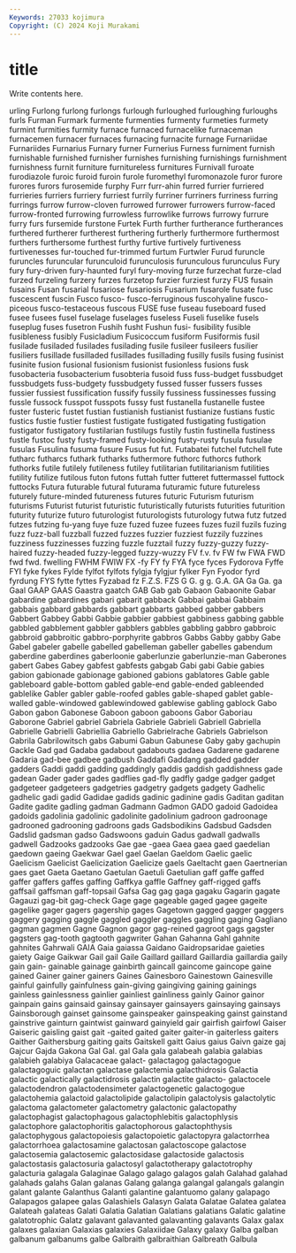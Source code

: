 ```yaml
---
Keywords: 27033 kojimura
Copyright: (C) 2024 Koji Murakami
---
```


# title

Write contents here.



urling Furlong furlong
furlongs furlough furloughed furloughing furloughs furls Furman Furmark furmente furmenties
furmenty furmeties furmety furmint furmities furmity furnace furnaced furnacelike furnaceman
furnacemen furnacer furnaces furnacing furnacite furnage Furnariidae Furnariides Furnarius Furnary
furner Furnerius Furness furniment furnish furnishable furnished furnisher furnishes furnishing
furnishings furnishment furnishness furnit furniture furnitureless furnitures Furnivall furoate furodiazole
furoic furoid furoin furole furomethyl furomonazole furor furore furores furors
furosemide furphy Furr furr-ahin furred furrier furriered furrieries furriers furriery
furriest furrily furriner furriners furriness furring furrings furrow furrow-cloven furrowed
furrower furrowers furrow-faced furrow-fronted furrowing furrowless furrowlike furrows furrowy furrure
furry furs fursemide furstone Furtek Furth further furtherance furtherances furthered
furtherer furtherest furthering furtherly furthermore furthermost furthers furthersome furthest furthy
furtive furtively furtiveness furtivenesses fur-touched fur-trimmed furtum Furtwler Furud furuncle
furuncles furuncular furunculoid furunculosis furunculous furunculus Fury fury fury-driven fury-haunted
furyl fury-moving furze furzechat furze-clad furzed furzeling furzery furzes furzetop
furzier furziest furzy FUS fusain fusains Fusan fusarial fusariose fusariosis
Fusarium fusarole fusate fusc fuscescent fuscin Fusco fusco- fusco-ferruginous fuscohyaline
fusco-piceous fusco-testaceous fuscous FUSE fuse fuseau fuseboard fused fusee fusees
fusel fuselage fuselages fuseless Fuseli fuselike fusels fuseplug fuses fusetron
Fushih fusht Fushun fusi- fusibility fusible fusibleness fusibly Fusicladium Fusicoccum
fusiform Fusiformis fusil fusilade fusiladed fusilades fusilading fusile fusileer fusileers
fusilier fusiliers fusillade fusilladed fusillades fusillading fusilly fusils fusing fusinist
fusinite fusion fusional fusionism fusionist fusionless fusions fusk fusobacteria fusobacterium
fusobteria fusoid fuss fuss-budget fussbudget fussbudgets fuss-budgety fussbudgety fussed fusser
fussers fusses fussier fussiest fussification fussify fussily fussiness fussinesses fussing
fussle fussock fusspot fusspots fussy fust fustanella fustanelle fustee fuster
fusteric fustet fustian fustianish fustianist fustianize fustians fustic fustics fustie
fustier fustiest fustigate fustigated fustigating fustigation fustigator fustigatory fustilarian fustilugs
fustily fustin fustinella fustiness fustle fustoc fusty fusty-framed fusty-looking fusty-rusty
fusula fusulae fusulas Fusulina fusuma fusure Fusus fut fut. Futabatei
futchel futchell fute futharc futharcs futhark futharks futhermore futhorc futhorcs
futhork futhorks futile futilely futileness futiley futilitarian futilitarianism futilities futility
futilize futilous futon futons futtah futter futteret futtermassel futtock futtocks
Futura futurable futural futurama futuramic future futureless futurely future-minded futureness
futures futuric Futurism futurism futurisms Futurist futurist futuristic futuristically futurists
futurities futurition futurity futurize futuro futurologist futurologists futurology futwa futz
futzed futzes futzing fu-yang fuye fuze fuzed fuzee fuzees fuzes
fuzil fuzils fuzing fuzz fuzz-ball fuzzball fuzzed fuzzes fuzzier fuzziest
fuzzily fuzzines fuzziness fuzzinesses fuzzing fuzzle fuzztail fuzzy fuzzy-guzzy fuzzy-haired
fuzzy-headed fuzzy-legged fuzzy-wuzzy FV f.v. fv FW fw FWA FWD
fwd fwd. fwelling FWHM FWIW FX -fy FY fy FYA
fyce fyces Fydorova Fyffe FYI fyke fykes Fylde fylfot fylfots
fylgja fylgjur fylker Fyn Fyodor fyrd fyrdung FYS fytte fyttes
Fyzabad fz F.Z.S. FZS G G. g g. G.A. GA
Ga Ga. ga Gaal GAAP GAAS Gaastra gaatch GAB Gab
gab Gabaon Gabaonite Gabar gabardine gabardines gabari gabarit gabback Gabbai
gabbai Gabbaim gabbais gabbard gabbards gabbart gabbarts gabbed gabber gabbers
Gabbert Gabbey Gabbi Gabbie gabbier gabbiest gabbiness gabbing gabble gabbled
gabblement gabbler gabblers gabbles gabbling gabbro gabbroic gabbroid gabbroitic gabbro-porphyrite
gabbros Gabbs Gabby gabby Gabe Gabel gabeler gabelle gabelled gabelleman
gabeller gabelles gabendum gaberdine gaberdines gaberloonie gaberlunzie gaberlunzie-man Gaberones gabert
Gabes Gabey gabfest gabfests gabgab Gabi gabi Gabie gabies gabion
gabionade gabionage gabioned gabions gablatores Gable gable gableboard gable-bottom gabled
gable-end gable-ended gableended gablelike Gabler gabler gable-roofed gables gable-shaped gablet
gable-walled gable-windowed gablewindowed gablewise gabling gablock Gabo Gabon gabon Gabonese
Gaboon gaboon gaboons Gabor Gaboriau Gaborone Gabriel gabriel Gabriela Gabriele
Gabrieli Gabriell Gabriella Gabrielle Gabrielli Gabriellia Gabriello Gabrielrache Gabriels Gabrielson
Gabrila Gabrilowitsch gabs Gabumi Gabun Gabunese Gaby gaby gachupin Gackle
Gad gad Gadaba gadabout gadabouts gadaea Gadarene gadarene Gadaria gad-bee
gadbee gadbush Gaddafi Gaddang gadded gadder gadders Gaddi gaddi gadding
gaddingly gaddis gaddish gaddishness gade gadean Gader gader gades gadflies
gad-fly gadfly gadge gadger gadget gadgeteer gadgeteers gadgetries gadgetry gadgets
gadgety Gadhelic gadhelic gadi gadid Gadidae gadids gadinic gadinine gadis
Gaditan gaditan Gadite gadite gadling gadman Gadmann Gadmon GADO gadoid
Gadoidea gadoids gadolinia gadolinic gadolinite gadolinium gadroon gadroonage gadrooned gadrooning
gadroons gads Gadsbodikins Gadsbud Gadsden Gadslid gadsman gadso Gadswoons gaduin
Gadus gadwall gadwalls gadwell Gadzooks gadzooks Gae gae -gaea Gaea
gaea gaed gaedelian gaedown gaeing Gaekwar Gael gael Gaelan Gaeldom
Gaelic gaelic Gaelicism Gaelicist Gaelicization Gaelicize gaels Gaeltacht gaen Gaertnerian
gaes gaet Gaeta Gaetano Gaetulan Gaetuli Gaetulian gaff gaffe gaffed
gaffer gaffers gaffes gaffing Gaffkya gaffle Gaffney gaff-rigged gaffs gaffsail
gaffsman gaff-topsail Gafsa Gag gag gaga gagaku Gagarin gagate Gagauzi
gag-bit gag-check Gage gage gageable gaged gagee gageite gagelike gager
gagers gagership gages Gagetown gagged gagger gaggers gaggery gagging gaggle
gaggled gaggler gaggles gaggling gaging Gagliano gagman gagmen Gagne Gagnon
gagor gag-reined gagroot gags gagster gagsters gag-tooth gagtooth gagwriter Gahan
Gahanna Gahl gahnite gahnites Gahrwali GAIA Gaia gaiassa Gaidano Gaidropsaridae
gaieties gaiety Gaige Gaikwar Gail gail Gaile Gaillard gaillard Gaillardia
gaillardia gaily gain gain- gainable gainage gainbirth gaincall gaincome gaincope
gaine gained Gainer gainer gainers Gaines Gainesboro Gainestown Gainesville gainful
gainfully gainfulness gain-giving gaingiving gaining gainings gainless gainlessness gainlier gainliest
gainliness gainly Gainor gainor gainpain gains gainsaid gainsay gainsayer gainsayers
gainsaying gainsays Gainsborough gainset gainsome gainspeaker gainspeaking gainst gainstand gainstrive
gainturn gaintwist gainward gainyield gair gairfish gairfowl Gaiser Gaiseric gaisling
gaist gait -gaited gaited gaiter gaiter-in gaiterless gaiters Gaither Gaithersburg
gaiting gaits Gaitskell gaitt Gaius gaius Gaivn gaize gaj Gajcur
Gajda Gakona Gal Gal. gal Gala gala galabeah galabia galabias
galabieh galabiya Galacaceae galact- galactagog galactagogue galactagoguic galactan galactase galactemia
galacthidrosis Galactia galactic galactically galactidrosis galactin galactite galacto- galactocele galactodendron
galactodensimeter galactogenetic galactogogue galactohemia galactoid galactolipide galactolipin galactolysis galactolytic galactoma
galactometer galactometry galactonic galactopathy galactophagist galactophagous galactophlebitis galactophlysis galactophore galactophoritis
galactophorous galactophthysis galactophygous galactopoiesis galactopoietic galactopyra galactorrhea galactorrhoea galactosamine galactosan
galactoscope galactose galactosemia galactosemic galactosidase galactoside galactosis galactostasis galactosuria galactosyl
galactotherapy galactotrophy galacturia galagala Galaginae Galago galago galagos galah Galahad
galahad galahads galahs Galan galanas Galang galanga galangal galangals galangin
galant galante Galanthus Galanti galantine galantuomo galany galapago Galapagos galapee
galas Galashiels Galasyn Galata Galatae Galatea galatea Galateah galateas Galati
Galatia Galatian Galatians galatians Galatic galatine galatotrophic Galatz galavant galavanted
galavanting galavants Galax galax galaxes galaxian Galaxias galaxies Galaxiidae Galaxy
galaxy Galba galban galbanum galbanums galbe Galbraith galbraithian Galbreath Galbula
